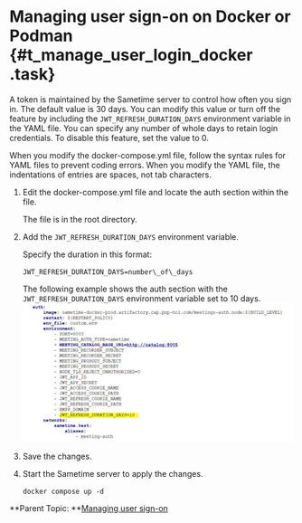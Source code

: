 # Managing user sign-on on Docker or Podman {#t_manage_user_login_docker .task}

A token is maintained by the Sametime server to control how often you sign in. The default value is 30 days. You can modify this value or turn off the feature by including the `JWT_REFRESH_DURATION_DAYS` environment variable in the YAML file. You can specify any number of whole days to retain login credentials. To disable this feature, set the value to 0.

When you modify the docker-compose.yml file, follow the syntax rules for YAML files to prevent coding errors. When you modify the YAML file, the indentations of entries are spaces, not tab characters.

1.  Edit the docker-compose.yml file and locate the auth section within the file.

    The file is in the root directory.

2.  Add the `JWT_REFRESH_DURATION_DAYS` environment variable.

    Specify the duration in this format:

    ``` {#codeblock_ztj_kmn_cxb}
    JWT_REFRESH_DURATION_DAYS=number\_of\_days
    ```

    The following example shows the auth section with the `JWT_REFRESH_DURATION_DAYS` environment variable set to 10 days. ![Sample yaml file with JWT_REFRESH_DURATION_DAYS variable with value of 10](Images/sample_dockeryaml_refresh.jpg)

3.  Save the changes.

4.  Start the Sametime server to apply the changes.

    ``` {#codeblock_btc_lj4_k5b}
    docker compose up -d
    
    ```


**Parent Topic:  **[Managing user sign-on](control_validity_length.md)

